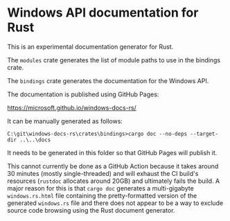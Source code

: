 # Windows API documentation for Rust

This is an experimental documentation generator for Rust.

The `modules` crate generates the list of module paths to use in the bindings crate.

The `bindings` crate generates the documentation for the Windows API.

The documentation is published using GitHub Pages:

https://microsoft.github.io/windows-docs-rs/

It can be manually generated as follows:

`C:\git\windows-docs-rs\crates\bindings>cargo doc --no-deps --target-dir ..\..\docs`

It needs to be generated in this folder so that GitHub Pages will publish it.

This cannot currently be done as a GitHub Action because it takes around 30 minutes (mostly single-threaded) and will exhaust the CI build's resources (`rustdoc` allocates around 20GB) and ultimately fails the build. A major reason for this is that `cargo doc` generates a multi-gigabyte `windows.rs.html` file containing the pretty-formatted version of the generated `windows.rs` file and there does not appear to be a way to exclude source code browsing using the Rust document generator.
